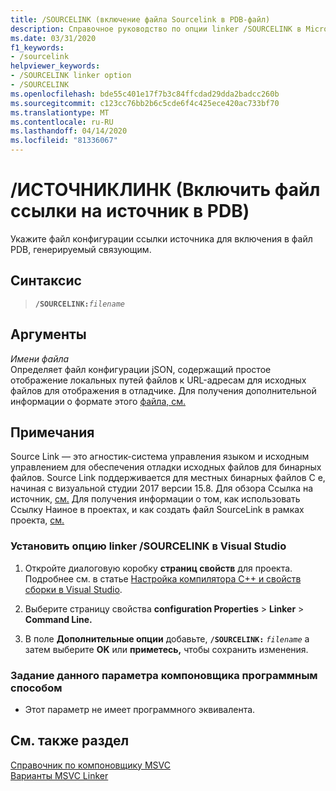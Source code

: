 ```yaml
---
title: /SOURCELINK (включение файла Sourcelink в PDB-файл)
description: Справочное руководство по опции linker /SOURCELINK в Microsoft C .
ms.date: 03/31/2020
f1_keywords:
- /sourcelink
helpviewer_keywords:
- /SOURCELINK linker option
- /SOURCELINK
ms.openlocfilehash: bde55c401e17f7b3c84ffcdad29dda2badcc260b
ms.sourcegitcommit: c123cc76bb2b6c5cde6f4c425ece420ac733bf70
ms.translationtype: MT
ms.contentlocale: ru-RU
ms.lasthandoff: 04/14/2020
ms.locfileid: "81336067"
---
```

# <a name="sourcelink-include-source-link-file-in-pdb"></a>/ИСТОЧНИКЛИНК (Включить файл ссылки на источник в PDB)

Укажите файл конфигурации ссылки источника для включения в файл PDB, генерируемый связующим.

## <a name="syntax"></a>Синтаксис

> **`/SOURCELINK:`**_`filename`_

## <a name="arguments"></a>Аргументы

*Имени файла*<br/>
Определяет файл конфигурации jSON, содержащий простое отображение локальных путей файлов к URL-адресам для исходных файлов для отображения в отладчике. Для получения дополнительной информации о формате этого [файла, см.](https://github.com/dotnet/designs/blob/master/accepted/2020/diagnostics/source-link.md#source-link-json-schema)

## <a name="remarks"></a>Примечания

Source Link — это агностик-система управления языком и исходным управлением для обеспечения отладки исходных файлов для бинарных файлов. Source Link поддерживается для местных бинарных файлов C е, начиная с визуальной студии 2017 версии 15.8. Для обзора Ссылка на источник, [см.](https://github.com/dotnet/designs/blob/master/accepted/2020/diagnostics/source-link.md) Для получения информации о том, как использовать Ссылку Наиное в проектах, и как создать файл SourceLink в рамках проекта, [см.](https://github.com/dotnet/sourcelink#using-source-link-in-c-projects)

### <a name="to-set-the-sourcelink-linker-option-in-visual-studio"></a>Установить опцию linker /SOURCELINK в Visual Studio

1. Откройте диалоговую коробку **страниц свойств** для проекта. Подробнее см. в статье [Настройка компилятора C++ и свойств сборки в Visual Studio](../working-with-project-properties.md).

1. Выберите страницу свойства **configuration Properties** > **Linker** > **Command Line.**

1. В поле **Дополнительные опции** добавьте, **`/SOURCELINK:`** _`filename`_ а затем выберите **OK** или **приметесь,** чтобы сохранить изменения.

### <a name="to-set-this-linker-option-programmatically"></a>Задание данного параметра компоновщика программным способом

- Этот параметр не имеет программного эквивалента.

## <a name="see-also"></a>См. также раздел

[Справочник по компоновщику MSVC](linking.md)<br/>
[Варианты MSVC Linker](linker-options.md)
